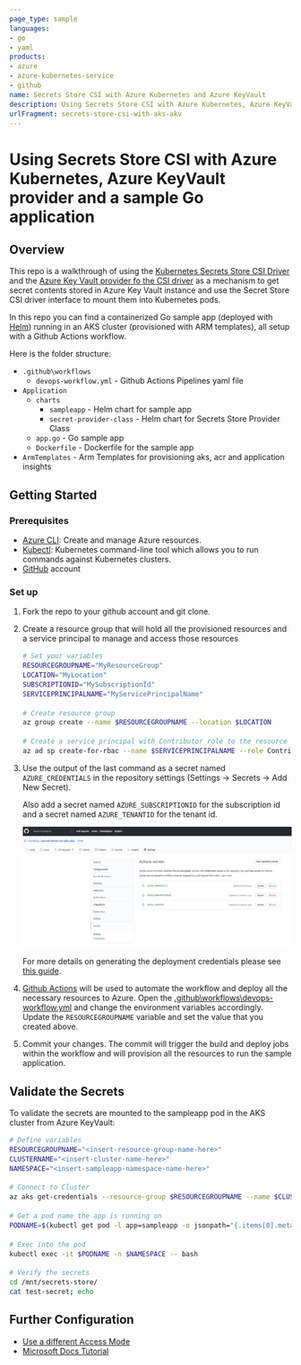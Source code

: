 ```yaml
---
page_type: sample
languages:
- go
- yaml
products:
- azure
- azure-kubernetes-service
- github
name: Secrets Store CSI with Azure Kubernetes and Azure KeyVault
description: Using Secrets Store CSI with Azure Kubernetes, Azure KeyVault provider and a sample Go application
urlFragment: secrets-store-csi-with-aks-akv
---
```


# Using Secrets Store CSI with Azure Kubernetes, Azure KeyVault provider and a sample Go application

## Overview

This repo is a walkthrough of using the [Kubernetes Secrets Store CSI Driver](https://secrets-store-csi-driver.sigs.k8s.io/) and the [Azure Key Vault provider fo the CSI driver](https://azure.github.io/secrets-store-csi-driver-provider-azure/) as a mechanism to get secret contents stored in Azure Key Vault instance and use the Secret Store CSI driver interface to mount them into Kubernetes pods.

In this repo you can find a containerized Go sample app (deployed with [Helm](https://helm.sh/)) running in an AKS cluster (provisioned with ARM templates), all setup with a Github Actions workflow.

Here is the folder structure:

- `.github\workflows`
  - `devops-workflow.yml` - Github Actions Pipelines yaml file
- `Application`
  - `charts`
    - `sampleapp` - Helm chart for sample app
    - `secret-provider-class` - Helm chart for Secrets Store Provider Class
  - `app.go` - Go sample app
  - `Dockerfile` - Dockerfile for the sample app
- `ArmTemplates` - Arm Templates for provisioning aks, acr and application insights

## Getting Started

### Prerequisites

- [Azure CLI](https://docs.microsoft.com/en-us/cli/azure/install-azure-cli?view=azure-cli-latest): Create and manage Azure resources.
- [Kubectl](https://kubernetes.io/docs/tasks/tools/install-kubectl/): Kubernetes command-line tool which allows you to run commands against Kubernetes clusters.
- [GitHub](https://github.com/) account

### Set up

1. Fork the repo to your github account and git clone.
2. Create a resource group that will hold all the provisioned resources and a service principal to manage and access those resources

    ```bash
    # Set your variables
    RESOURCEGROUPNAME="MyResourceGroup"
    LOCATION="MyLocation"
    SUBSCRIPTIONID="MySubscriptionId"
    SERVICEPRINCIPALNAME="MyServicePrincipalName"

    # Create resource group
    az group create --name $RESOURCEGROUPNAME --location $LOCATION

    # Create a service principal with Contributor role to the resource group
    az ad sp create-for-rbac --name $SERVICEPRINCIPALNAME --role Contributor --scopes /subscriptions/$SUBSCRIPTIONID/resourceGroups/$RESOURCEGROUPNAME --sdk-auth
    ```

3. Use the output of the last command as a secret named `AZURE_CREDENTIALS` in the repository settings (Settings -> Secrets -> Add New Secret).

    Also add a secret named `AZURE_SUBSCRIPTIONID` for the subscription id and a secret named `AZURE_TENANTID` for the tenant id.

    ![action-secrets](./assets/action_secrets.png)

    For more details on generating the deployment credentials please see [this guide](https://docs.microsoft.com/en-us/azure/azure-resource-manager/templates/deploy-github-actions#generate-deployment-credentials).

4. [Github Actions](https://docs.github.com/en/actions) will be used to automate the workflow and deploy all the necessary resources to Azure. Open the [.github\workflows\devops-workflow.yml](.github\workflows\devops-workflow.yml) and change the environment variables accordingly. Update the `RESOURCEGROUPNAME` variable and set the value that you created above.

5. Commit your changes. The commit will trigger the build and deploy jobs within the workflow and will provision all the resources to run the sample application.

## Validate the Secrets

To validate the secrets are mounted to the sampleapp pod in the AKS cluster from Azure KeyVault:

```bash
# Define variables
RESOURCEGROUPNAME="<insert-resource-group-name-here>"
CLUSTERNAME="<insert-cluster-name-here>"
NAMESPACE="<insert-sampleapp-namespace-name-here>"

# Connect to Cluster
az aks get-credentials --resource-group $RESOURCEGROUPNAME --name $CLUSTERNAME

# Get a pod name the app is running on
PODNAME=$(kubectl get pod -l app=sampleapp -o jsonpath="{.items[0].metadata.name}" -n $NAMESPACE)

# Exec into the pod
kubectl exec -it $PODNAME -n $NAMESPACE -- bash

# Verify the secrets
cd /mnt/secrets-store/
cat test-secret; echo
```

## Further Configuration

- [Use a different Access Mode](https://azure.github.io/secrets-store-csi-driver-provider-azure/configurations/identity-access-modes/)
- [Microsoft Docs Tutorial](https://docs.microsoft.com/en-us/azure/key-vault/general/key-vault-integrate-kubernetes)
